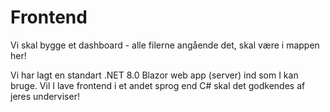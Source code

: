 # Frontend

Vi skal bygge et dashboard - alle filerne angående det, skal være i mappen her!

Vi har lagt en standart .NET 8.0 Blazor web app (server) ind som I kan bruge. Vil I lave frontend i et andet sprog end C# skal det godkendes af jeres underviser!
